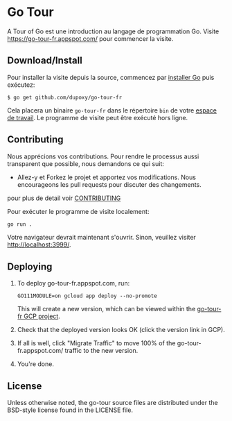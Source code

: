 # Go Tour

A Tour of Go est une introduction au langage de programmation Go. Visite
https://go-tour-fr.appspot.com/ pour commencer la visite.

## Download/Install

Pour installer la visite depuis la source, commencez par
[installer Go](https://golang.org/doc/install) puis exécutez:

	$ go get github.com/dupoxy/go-tour-fr

Cela placera un binaire `go-tour-fr` dans le
répertoire `bin` de votre [espace de travail](https://golang.org/doc/code.html#Workspaces).
Le programme de visite peut être exécuté hors ligne.

## Contributing

Nous apprécions vos contributions.
Pour rendre le processus aussi transparent que possible, nous demandons ce qui suit:

* Allez-y et Forkez le projet et apportez vos modifications. Nous encourageons les pull requests pour discuter des changements.

pour plus de detail voir [CONTRIBUTING](CONTRIBUTING.md)

Pour exécuter le programme de visite localement:

```sh
go run .
```

Votre navigateur devrait maintenant s'ouvrir. Sinon, veuillez visiter [http://localhost:3999/](http://localhost:3999).

## Deploying

1.	To deploy go-tour-fr.appspot.com, run:

	```
	GO111MODULE=on gcloud app deploy --no-promote
	```

	This will create a new version, which can be viewed within the
	[go-tour-fr GCP project](https://console.cloud.google.com/appengine/versions?hl=fr&project=go-tour-fr).

2.	Check that the deployed version looks OK (click the version link in GCP).

3.	If all is well, click "Migrate Traffic" to move 100% of the go-tour-fr.appspot.com/
	traffic to the new version.

4.	You're done.

## License

Unless otherwise noted, the go-tour source files are distributed
under the BSD-style license found in the LICENSE file.
